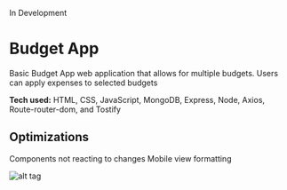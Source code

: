 In Development

# Budget App
Basic Budget App web application that allows for multiple budgets. Users can apply expenses to selected budgets


**Tech used:** HTML, CSS, JavaScript, MongoDB, Express, Node, Axios, Route-router-dom, and Tostify


## Optimizations
Components not reacting to changes
Mobile view formatting 

![alt tag](https://media.giphy.com/media/v1.Y2lkPTc5MGI3NjExMTczNThhYjBhNWE0NDJiNjA3YzI2NzIzMjM1MGFlMzhlZGE1ODM5NSZjdD1n/YabmiW9PfcAeNY5F8U/giphy.gif)




